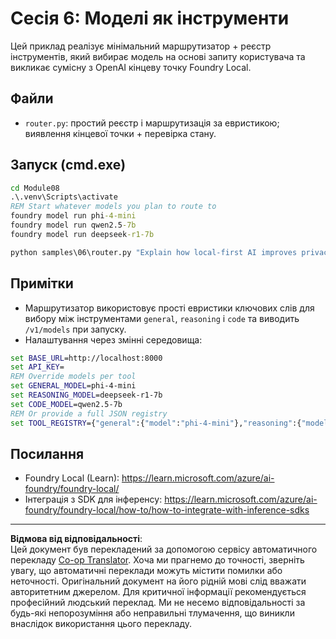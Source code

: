 <!--
CO_OP_TRANSLATOR_METADATA:
{
  "original_hash": "7f0c6af41a1ae2c5a770c8170da8bd6e",
  "translation_date": "2025-10-01T01:56:26+00:00",
  "source_file": "Module08/samples/06/README.md",
  "language_code": "uk"
}
-->
# Сесія 6: Моделі як інструменти

Цей приклад реалізує мінімальний маршрутизатор + реєстр інструментів, який вибирає модель на основі запиту користувача та викликає сумісну з OpenAI кінцеву точку Foundry Local.

## Файли
- `router.py`: простий реєстр і маршрутизація за евристикою; виявлення кінцевої точки + перевірка стану.

## Запуск (cmd.exe)
```cmd
cd Module08
.\.venv\Scripts\activate
REM Start whatever models you plan to route to
foundry model run phi-4-mini
foundry model run qwen2.5-7b
foundry model run deepseek-r1-7b

python samples\06\router.py "Explain how local-first AI improves privacy in two sentences."
```

## Примітки
- Маршрутизатор використовує прості евристики ключових слів для вибору між інструментами `general`, `reasoning` і `code` та виводить `/v1/models` при запуску.
- Налаштування через змінні середовища:
```cmd
set BASE_URL=http://localhost:8000
set API_KEY=
REM Override models per tool
set GENERAL_MODEL=phi-4-mini
set REASONING_MODEL=deepseek-r1-7b
set CODE_MODEL=qwen2.5-7b
REM Or provide a full JSON registry
set TOOL_REGISTRY={"general":{"model":"phi-4-mini"},"reasoning":{"model":"deepseek-r1-7b"},"code":{"model":"qwen2.5-7b"}}
```

## Посилання
- Foundry Local (Learn): https://learn.microsoft.com/azure/ai-foundry/foundry-local/
- Інтеграція з SDK для інференсу: https://learn.microsoft.com/azure/ai-foundry/foundry-local/how-to/how-to-integrate-with-inference-sdks

---

**Відмова від відповідальності**:  
Цей документ був перекладений за допомогою сервісу автоматичного перекладу [Co-op Translator](https://github.com/Azure/co-op-translator). Хоча ми прагнемо до точності, зверніть увагу, що автоматичні переклади можуть містити помилки або неточності. Оригінальний документ на його рідній мові слід вважати авторитетним джерелом. Для критичної інформації рекомендується професійний людський переклад. Ми не несемо відповідальності за будь-які непорозуміння або неправильні тлумачення, що виникли внаслідок використання цього перекладу.